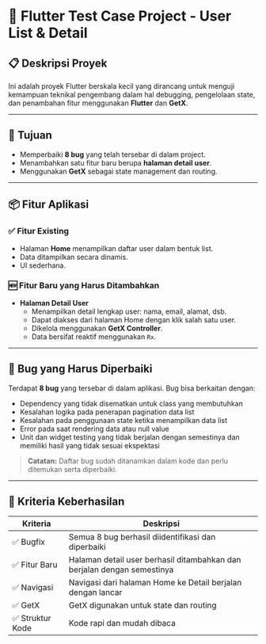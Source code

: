 # 📱 Flutter Test Case Project - User List & Detail

## 📋 Deskripsi Proyek

Ini adalah proyek Flutter berskala kecil yang dirancang untuk menguji kemampuan teknikal pengembang dalam hal debugging, pengelolaan state, dan penambahan fitur menggunakan **Flutter** dan **GetX**.

---

## 🎯 Tujuan

- Memperbaiki **8 bug** yang telah tersebar di dalam project.
- Menambahkan satu fitur baru berupa **halaman detail user**.
- Menggunakan **GetX** sebagai state management dan routing.

---

## 📦 Fitur Aplikasi

### ✅ Fitur Existing

- Halaman **Home** menampilkan daftar user dalam bentuk list.
- Data ditampilkan secara dinamis.
- UI sederhana.

### 🆕 Fitur Baru yang Harus Ditambahkan

- **Halaman Detail User**  
  - Menampilkan detail lengkap user: nama, email, alamat, dsb.
  - Dapat diakses dari halaman Home dengan klik salah satu user.
  - Dikelola menggunakan **GetX Controller**.
  - Data bersifat reaktif menggunakan `Rx`.

---

## 🐞 Bug yang Harus Diperbaiki

Terdapat **8 bug** yang tersebar di dalam aplikasi. Bug bisa berkaitan dengan:

- Dependency yang tidak disematkan untuk class yang membutuhkan
- Kesalahan logika pada penerapan pagination data list
- Kesalahan pada penggunaan state ketika menampilkan data list
- Error pada saat rendering data atau null value
- Unit dan widget testing yang tidak berjalan dengan semestinya dan memiliki hasil yang tidak sesuai ekspektasi

> **Catatan:** Daftar bug sudah ditanamkan dalam kode dan perlu ditemukan serta diperbaiki.

---

## 📌 Kriteria Keberhasilan

| Kriteria           | Deskripsi                                                               |
| ------------------ | ----------------------------------------------------------------------- |
| ✅ Bugfix           | Semua 8 bug berhasil diidentifikasi dan diperbaiki                      |
| ✅ Fitur Baru       | Halaman detail user berhasil ditambahkan dan berjalan dengan semestinya |
| ✅ Navigasi         | Navigasi dari halaman Home ke Detail berjalan dengan lancar             |
| ✅ GetX             | GetX digunakan untuk state dan routing                                  |
| ✅ Struktur Kode    | Kode rapi dan mudah dibaca                                    |